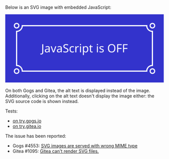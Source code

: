 Below is an SVG image with embedded JavaScript:

![This is the alt text of the image](image.svg)

On both Gogs and Gitea, the alt text is displayed instead of the image.
Additionally, clicking on the alt text doesn't display the image either:
the SVG source code is shown instead.

Tests:

* [on try.gogs.io](https://try.gogs.io/edgar/test-svg-mime)
* [on try.gitea.io](https://try.gitea.io/edgar/test-svg-mine)

The issue has been reported:

* Gogs #4553: [SVG images are served with wrong MIME type](https://github.com/gogits/gogs/issues/4553)
* Gitea #1095: [Gitea can't render SVG files.](https://github.com/go-gitea/gitea/issues/1095)
